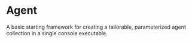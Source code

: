 # Agent
A basic starting framework for creating a tailorable, parameterized agent collection in a single console executable.
